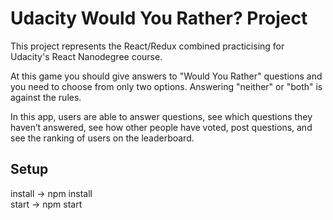 # Udacity Would You Rather? Project
This project represents the React/Redux combined practicising for Udacity's React Nanodegree course.

At this game you should give answers to "Would You Rather" questions and you need to choose from only two options. Answering "neither" or "both" is against the rules.

In this app, users are able to answer questions, see which questions they haven’t answered, see how other people have voted, post questions, and see the ranking of users on the leaderboard.

## Setup

install -> npm install\
start -> npm start
